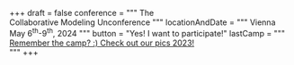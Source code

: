 +++
draft = false
conference = """
    <span class="h2" style="font-weight: normal">The</span><br/>
    <span>Collaborative Modeling</span> 
    <span style="font-weight: normal">Unconference</span>
"""
locationAndDate = """
    <span style="font-weight: normal">Vienna</span><br/>
    <span>May 6<sup>th</sup>-9<sup>th</sup>, 2024</span> 
"""
button = "Yes! I want to participate!"
lastCamp = """
   <a href="2023" class="stretched-link">Remember the camp? :) Check out our pics <span style="text-decoration: underline">2023</span>!</a>    
"""
+++
